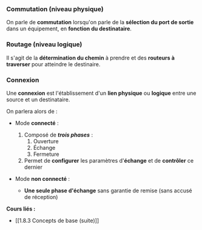 ### Commutation (niveau physique)

On parle de **commutation** lorsqu'on parle de la **sélection du port de sortie** dans un équipement, en **fonction du destinataire**.

### Routage (niveau logique)

Il s'agit de la **détermination du chemin** à prendre et des **routeurs à traverser** pour atteindre le destinaire.

### Connexion

Une **connexion** est l'établissement d'un **lien physique** ou **logique** entre une source et un destinataire.

On parlera alors de :

- Mode **connecté** : 
	1. Composé de ***trois phases*** : 
		1. Ouverture
		2. Échange
		3. Fermeture
	2. Permet de **configurer** les paramètres d'**échange** et de **contrôler** ce dernier
	   
- Mode **non connecté** :
	- **Une seule phase d'échange** sans garantie de remise (sans accusé de réception)


**Cours liés :**
- [[1.8.3 Concepts de base (suite)]]